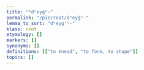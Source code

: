 ```yaml
---
title: "*dʰeyǵʰ-"
permalink: "/pie/root/dʰeyǵʰ-"
lemma_to_sort: "dʰeyg'ʰ-"
klass: root
etymology: []
markers: []
synonyms: []
definitions: [["to knead", "to form, to shape"]]
topics: []
---
```


